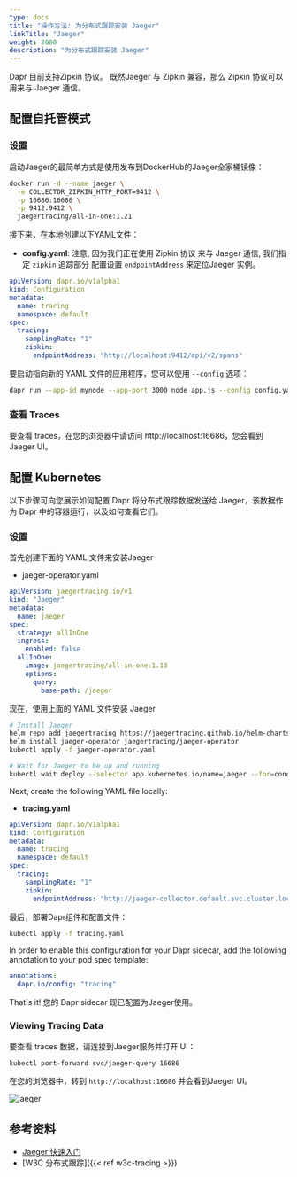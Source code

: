 ```yaml
---
type: docs
title: "操作方法: 为分布式跟踪安装 Jaeger"
linkTitle: "Jaeger"
weight: 3000
description: "为分布式跟踪安装 Jaeger"
---
```


Dapr 目前支持Zipkin 协议。 既然Jaeger 与 Zipkin 兼容，那么 Zipkin 协议可以用来与 Jaeger 通信。

## 配置自托管模式

### 设置

启动Jaeger的最简单方式是使用发布到DockerHub的Jaeger全家桶镜像：

```bash
docker run -d --name jaeger \
  -e COLLECTOR_ZIPKIN_HTTP_PORT=9412 \
  -p 16686:16686 \
  -p 9412:9412 \
  jaegertracing/all-in-one:1.21
```


接下来，在本地创建以下YAML文件：

* **config.yaml**: 注意, 因为我们正在使用 Zipkin 协议 来与 Jaeger 通信, 我们指定 `zipkin` 追踪部分 配置设置 `endpointAddress` 来定位Jaeger 实例。

```yaml
apiVersion: dapr.io/v1alpha1
kind: Configuration
metadata:
  name: tracing
  namespace: default
spec:
  tracing:
    samplingRate: "1"
    zipkin:
      endpointAddress: "http://localhost:9412/api/v2/spans"
```

要启动指向新的 YAML 文件的应用程序，您可以使用 `--config` 选项：

```bash
dapr run --app-id mynode --app-port 3000 node app.js --config config.yaml
```

### 查看 Traces
要查看 traces，在您的浏览器中请访问 http://localhost:16686，您会看到Jaeger UI。

## 配置 Kubernetes
以下步骤可向您展示如何配置 Dapr 将分布式跟踪数据发送给 Jaeger，该数据作为 Dapr 中的容器运行，以及如何查看它们。

### 设置

首先创建下面的 YAML 文件来安装Jaeger
* jaeger-operator.yaml
```yaml
apiVersion: jaegertracing.io/v1
kind: "Jaeger"
metadata:
  name: jaeger
spec:
  strategy: allInOne
  ingress:
    enabled: false
  allInOne:
    image: jaegertracing/all-in-one:1.13
    options:
      query:
        base-path: /jaeger
```

现在，使用上面的 YAML 文件安装 Jaeger
```bash
# Install Jaeger
helm repo add jaegertracing https://jaegertracing.github.io/helm-charts
helm install jaeger-operator jaegertracing/jaeger-operator
kubectl apply -f jaeger-operator.yaml

# Wait for Jaeger to be up and running
kubectl wait deploy --selector app.kubernetes.io/name=jaeger --for=condition=available
```

Next, create the following YAML file locally:

* **tracing.yaml**

```yaml
apiVersion: dapr.io/v1alpha1
kind: Configuration
metadata:
  name: tracing
  namespace: default
spec:
  tracing:
    samplingRate: "1"
    zipkin:
      endpointAddress: "http://jaeger-collector.default.svc.cluster.local:9411/api/v2/spans"
```

最后，部署Dapr组件和配置文件：

```bash
kubectl apply -f tracing.yaml
```

In order to enable this configuration for your Dapr sidecar, add the following annotation to your pod spec template:

```yml
annotations:
  dapr.io/config: "tracing"
```

That's it! 您的 Dapr sidecar 现已配置为Jaeger使用。

### Viewing Tracing Data

要查看 traces 数据，请连接到Jaeger服务并打开 UI：

```bash
kubectl port-forward svc/jaeger-query 16686
```

在您的浏览器中，转到 `http://localhost:16686` 并会看到Jaeger UI。

![jaeger](/images/jaeger_ui.png)

## 参考资料
- [Jaeger 快速入门](https://www.jaegertracing.io/docs/1.21/getting-started/#all-in-one)
- [W3C 分布式跟踪]({{< ref w3c-tracing >}})
